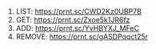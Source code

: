 1. LIST: https://prnt.sc/CWD2Kz0UBP7B
2. GET: https://prnt.sc/Zxoe5k1JR6fz
3. ADD: https://prnt.sc/YvHBYXJ_MFeC
4. REMOVE: https://prnt.sc/gASDPqqct25r
